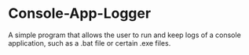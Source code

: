 # Console-App-Logger
A simple program that allows the user to run and keep logs of a console application, such as a .bat file or certain .exe files.
